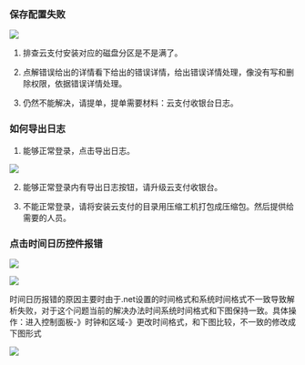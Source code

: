### 保存配置失败

![](https://main.qcloudimg.com/raw/5bc5a6567da2dce9225c6e8437f9fd9e.png)

1. 排查云支付安装对应的磁盘分区是不是满了。

2. 点解错误给出的详情看下给出的错误详情，给出错误详情处理，像没有写和删除权限，依据错误详情处理。

3. 仍然不能解决，请提单，提单需要材料：云支付收银台日志。

### 如何导出日志

1. 能够正常登录，点击导出日志。

![](https://main.qcloudimg.com/raw/41e9af4454850c28845cac2672f2eb68.png)

2. 能够正常登录内有导出日志按钮，请升级云支付收银台。

3. 不能正常登录，请将安装云支付的目录用压缩工机打包成压缩包。然后提供给需要的人员。

### 点击时间日历控件报错

![](https://main.qcloudimg.com/raw/0b98df8fad7041a3ae21d5414dedb598.jpg)

![](https://main.qcloudimg.com/raw/2e61bb9b5ade99134166465d74b78cc3.jpg)

时间日历报错的原因主要时由于.net设置的时间格式和系统时间格式不一致导致解析失败，对于这个问题当前的解决办法时间系统时间格式和下图保持一致。具体操作：进入控制面板-》时钟和区域-》更改时间格式，和下图比较，不一致的修改成下图形式

![](https://main.qcloudimg.com/raw/efe7ad054934965e019c79264e3f7483.png)